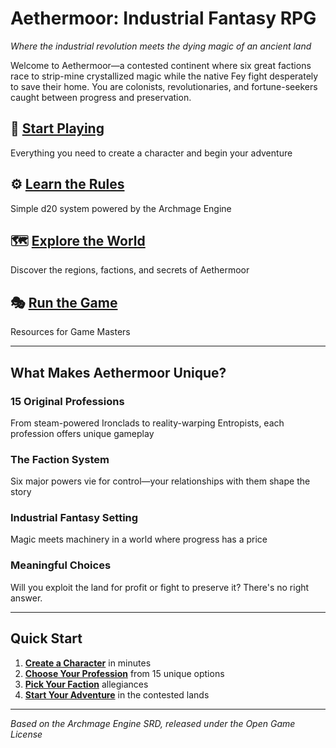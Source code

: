 # Aethermoor: Industrial Fantasy RPG

*Where the industrial revolution meets the dying magic of an ancient land*

Welcome to Aethermoor—a contested continent where six great factions race to strip-mine crystallized magic while the native Fey fight desperately to save their home. You are colonists, revolutionaries, and fortune-seekers caught between progress and preservation.

## 🎲 [Start Playing](players-guide/index.md)
Everything you need to create a character and begin your adventure

## ⚙️ [Learn the Rules](rules/index.md)  
Simple d20 system powered by the Archmage Engine

## 🗺️ [Explore the World](settings/index.md)
Discover the regions, factions, and secrets of Aethermoor

## 🎭 [Run the Game](gm-guide/index.md)
Resources for Game Masters

---

## What Makes Aethermoor Unique?

### **15 Original Professions**
From steam-powered Ironclads to reality-warping Entropists, each profession offers unique gameplay

### **The Faction System**
Six major powers vie for control—your relationships with them shape the story

### **Industrial Fantasy Setting**
Magic meets machinery in a world where progress has a price

### **Meaningful Choices**
Will you exploit the land for profit or fight to preserve it? There's no right answer.

---

## Quick Start

1. **[Create a Character](rules/character-creation.md)** in minutes
2. **[Choose Your Profession](players-guide/professions/index.md)** from 15 unique options
3. **[Pick Your Faction](settings/factions.md)** allegiances
4. **[Start Your Adventure](gm-guide/adventure-hooks.md)** in the contested lands

---

*Based on the Archmage Engine SRD, released under the Open Game License*
